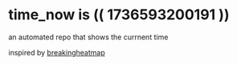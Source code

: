 # time_now is (( 1736593200191 ))

an automated repo that shows the currnent time

inspired by [breakingheatmap](https://github.com/breakingheatmap/breakingheatmap)